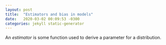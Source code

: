```yaml
---
layout: post
title:  "Estimators and bias in models"
date:   2020-03-02 00:09:53 -0300
categories: jekyll static-generator
---
```


An *estimator* is some function used to derive a parameter for a distribution. 


